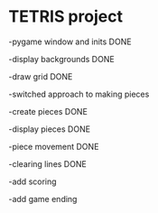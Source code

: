 # TETRIS project

-pygame window and inits DONE

-display backgrounds DONE

-draw grid DONE

-switched approach to making pieces

-create pieces DONE

-display pieces DONE

-piece movement DONE

-clearing lines DONE

-add scoring

-add game ending